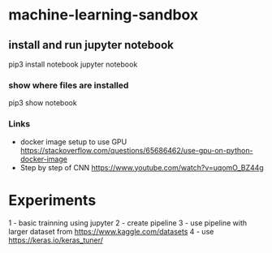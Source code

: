 # machine-learning-sandbox


## install and run jupyter notebook
pip3 install notebook
jupyter notebook

### show where files are installed
pip3 show notebook 

### Links  
- docker image setup to use GPU https://stackoverflow.com/questions/65686462/use-gpu-on-python-docker-image
- Step by step of CNN https://www.youtube.com/watch?v=uqomO_BZ44g

# Experiments 

1 - basic trainning using jupyter
2 - create pipeline 
3 - use pipeline with larger dataset from https://www.kaggle.com/datasets
4 - use https://keras.io/keras_tuner/